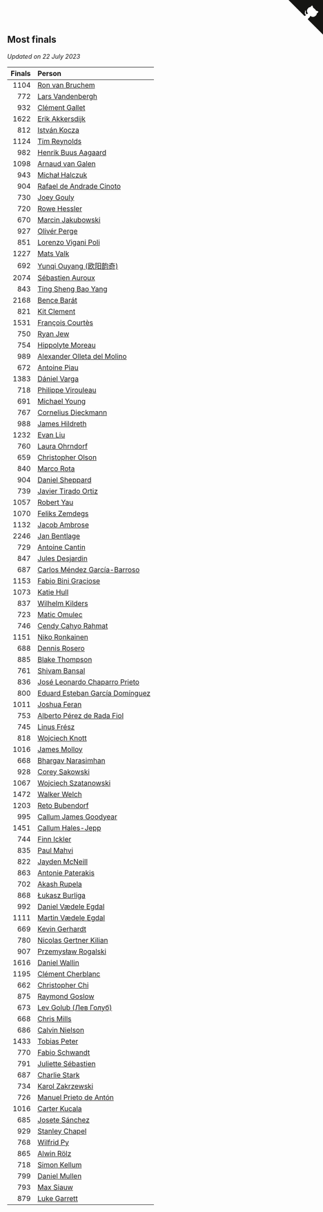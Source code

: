 ## Most finals

*Updated on 22 July 2023*

| Finals | Person |
| ---: | :--- |
| 1104 | [Ron van Bruchem](https://www.worldcubeassociation.org/persons/2003BRUC01) |
| 772 | [Lars Vandenbergh](https://www.worldcubeassociation.org/persons/2003VAND01) |
| 932 | [Clément Gallet](https://www.worldcubeassociation.org/persons/2004GALL02) |
| 1622 | [Erik Akkersdijk](https://www.worldcubeassociation.org/persons/2005AKKE01) |
| 812 | [István Kocza](https://www.worldcubeassociation.org/persons/2005KOCZ01) |
| 1124 | [Tim Reynolds](https://www.worldcubeassociation.org/persons/2005REYN01) |
| 982 | [Henrik Buus Aagaard](https://www.worldcubeassociation.org/persons/2006BUUS01) |
| 1098 | [Arnaud van Galen](https://www.worldcubeassociation.org/persons/2006GALE01) |
| 943 | [Michał Halczuk](https://www.worldcubeassociation.org/persons/2006HALC01) |
| 904 | [Rafael de Andrade Cinoto](https://www.worldcubeassociation.org/persons/2007CINO01) |
| 730 | [Joey Gouly](https://www.worldcubeassociation.org/persons/2007GOUL01) |
| 720 | [Rowe Hessler](https://www.worldcubeassociation.org/persons/2007HESS01) |
| 670 | [Marcin Jakubowski](https://www.worldcubeassociation.org/persons/2007JAKU01) |
| 927 | [Olivér Perge](https://www.worldcubeassociation.org/persons/2007PERG01) |
| 851 | [Lorenzo Vigani Poli](https://www.worldcubeassociation.org/persons/2007POLI01) |
| 1227 | [Mats Valk](https://www.worldcubeassociation.org/persons/2007VALK01) |
| 692 | [Yunqi Ouyang (欧阳韵奇)](https://www.worldcubeassociation.org/persons/2007YUNQ01) |
| 2074 | [Sébastien Auroux](https://www.worldcubeassociation.org/persons/2008AURO01) |
| 843 | [Ting Sheng Bao Yang](https://www.worldcubeassociation.org/persons/2008BAOY01) |
| 2168 | [Bence Barát](https://www.worldcubeassociation.org/persons/2008BARA01) |
| 821 | [Kit Clement](https://www.worldcubeassociation.org/persons/2008CLEM01) |
| 1531 | [François Courtès](https://www.worldcubeassociation.org/persons/2008COUR01) |
| 750 | [Ryan Jew](https://www.worldcubeassociation.org/persons/2008JEWR01) |
| 754 | [Hippolyte Moreau](https://www.worldcubeassociation.org/persons/2008MORE02) |
| 989 | [Alexander Olleta del Molino](https://www.worldcubeassociation.org/persons/2008OLLE01) |
| 672 | [Antoine Piau](https://www.worldcubeassociation.org/persons/2008PIAU01) |
| 1383 | [Dániel Varga](https://www.worldcubeassociation.org/persons/2008VARG01) |
| 718 | [Philippe Virouleau](https://www.worldcubeassociation.org/persons/2008VIRO01) |
| 691 | [Michael Young](https://www.worldcubeassociation.org/persons/2008YOUN02) |
| 767 | [Cornelius Dieckmann](https://www.worldcubeassociation.org/persons/2009DIEC01) |
| 988 | [James Hildreth](https://www.worldcubeassociation.org/persons/2009HILD01) |
| 1232 | [Evan Liu](https://www.worldcubeassociation.org/persons/2009LIUE01) |
| 760 | [Laura Ohrndorf](https://www.worldcubeassociation.org/persons/2009OHRN01) |
| 659 | [Christopher Olson](https://www.worldcubeassociation.org/persons/2009OLSO01) |
| 840 | [Marco Rota](https://www.worldcubeassociation.org/persons/2009ROTA01) |
| 904 | [Daniel Sheppard](https://www.worldcubeassociation.org/persons/2009SHEP01) |
| 739 | [Javier Tirado Ortiz](https://www.worldcubeassociation.org/persons/2009TIRA01) |
| 1057 | [Robert Yau](https://www.worldcubeassociation.org/persons/2009YAUR01) |
| 1070 | [Feliks Zemdegs](https://www.worldcubeassociation.org/persons/2009ZEMD01) |
| 1132 | [Jacob Ambrose](https://www.worldcubeassociation.org/persons/2010AMBR01) |
| 2246 | [Jan Bentlage](https://www.worldcubeassociation.org/persons/2010BENT01) |
| 729 | [Antoine Cantin](https://www.worldcubeassociation.org/persons/2010CANT02) |
| 847 | [Jules Desjardin](https://www.worldcubeassociation.org/persons/2010DESJ01) |
| 687 | [Carlos Méndez García-Barroso](https://www.worldcubeassociation.org/persons/2010GARC02) |
| 1153 | [Fabio Bini Graciose](https://www.worldcubeassociation.org/persons/2010GRAC02) |
| 1073 | [Katie Hull](https://www.worldcubeassociation.org/persons/2010HULL01) |
| 837 | [Wilhelm Kilders](https://www.worldcubeassociation.org/persons/2010KILD02) |
| 723 | [Matic Omulec](https://www.worldcubeassociation.org/persons/2010OMUL02) |
| 746 | [Cendy Cahyo Rahmat](https://www.worldcubeassociation.org/persons/2010RAHM02) |
| 1151 | [Niko Ronkainen](https://www.worldcubeassociation.org/persons/2010RONK01) |
| 688 | [Dennis Rosero](https://www.worldcubeassociation.org/persons/2010ROSE03) |
| 885 | [Blake Thompson](https://www.worldcubeassociation.org/persons/2010THOM03) |
| 761 | [Shivam Bansal](https://www.worldcubeassociation.org/persons/2011BANS02) |
| 836 | [José Leonardo Chaparro Prieto](https://www.worldcubeassociation.org/persons/2011CHAP01) |
| 800 | [Eduard Esteban García Domínguez](https://www.worldcubeassociation.org/persons/2011EDUA01) |
| 1011 | [Joshua Feran](https://www.worldcubeassociation.org/persons/2011FERA01) |
| 753 | [Alberto Pérez de Rada Fiol](https://www.worldcubeassociation.org/persons/2011FIOL01) |
| 745 | [Linus Frész](https://www.worldcubeassociation.org/persons/2011FRES01) |
| 818 | [Wojciech Knott](https://www.worldcubeassociation.org/persons/2011KNOT01) |
| 1016 | [James Molloy](https://www.worldcubeassociation.org/persons/2011MOLL01) |
| 668 | [Bhargav Narasimhan](https://www.worldcubeassociation.org/persons/2011NARA02) |
| 928 | [Corey Sakowski](https://www.worldcubeassociation.org/persons/2011SAKO01) |
| 1067 | [Wojciech Szatanowski](https://www.worldcubeassociation.org/persons/2011SZAT01) |
| 1472 | [Walker Welch](https://www.worldcubeassociation.org/persons/2011WELC01) |
| 1203 | [Reto Bubendorf](https://www.worldcubeassociation.org/persons/2012BUBE01) |
| 995 | [Callum James Goodyear](https://www.worldcubeassociation.org/persons/2012GOOD02) |
| 1451 | [Callum Hales-Jepp](https://www.worldcubeassociation.org/persons/2012HALE01) |
| 744 | [Finn Ickler](https://www.worldcubeassociation.org/persons/2012ICKL01) |
| 835 | [Paul Mahvi](https://www.worldcubeassociation.org/persons/2012MAHV01) |
| 822 | [Jayden McNeill](https://www.worldcubeassociation.org/persons/2012MCNE01) |
| 863 | [Antonie Paterakis](https://www.worldcubeassociation.org/persons/2012PATE01) |
| 702 | [Akash Rupela](https://www.worldcubeassociation.org/persons/2012RUPE01) |
| 868 | [Łukasz Burliga](https://www.worldcubeassociation.org/persons/2013BURL01) |
| 992 | [Daniel Vædele Egdal](https://www.worldcubeassociation.org/persons/2013EGDA01) |
| 1111 | [Martin Vædele Egdal](https://www.worldcubeassociation.org/persons/2013EGDA02) |
| 669 | [Kevin Gerhardt](https://www.worldcubeassociation.org/persons/2013GERH01) |
| 780 | [Nicolas Gertner Kilian](https://www.worldcubeassociation.org/persons/2013GERT01) |
| 907 | [Przemysław Rogalski](https://www.worldcubeassociation.org/persons/2013ROGA02) |
| 1616 | [Daniel Wallin](https://www.worldcubeassociation.org/persons/2013WALL03) |
| 1195 | [Clément Cherblanc](https://www.worldcubeassociation.org/persons/2014CHER05) |
| 662 | [Christopher Chi](https://www.worldcubeassociation.org/persons/2014CHIC01) |
| 875 | [Raymond Goslow](https://www.worldcubeassociation.org/persons/2014GOSL01) |
| 673 | [Lev Golub (Лев Голуб)](https://www.worldcubeassociation.org/persons/2014HOLU01) |
| 668 | [Chris Mills](https://www.worldcubeassociation.org/persons/2014MILL04) |
| 686 | [Calvin Nielson](https://www.worldcubeassociation.org/persons/2014NIEL03) |
| 1433 | [Tobias Peter](https://www.worldcubeassociation.org/persons/2014PETE03) |
| 770 | [Fabio Schwandt](https://www.worldcubeassociation.org/persons/2014SCHW02) |
| 791 | [Juliette Sébastien](https://www.worldcubeassociation.org/persons/2014SEBA01) |
| 687 | [Charlie Stark](https://www.worldcubeassociation.org/persons/2014STAR05) |
| 734 | [Karol Zakrzewski](https://www.worldcubeassociation.org/persons/2014ZAKR01) |
| 726 | [Manuel Prieto de Antón](https://www.worldcubeassociation.org/persons/2015ANTO04) |
| 1016 | [Carter Kucala](https://www.worldcubeassociation.org/persons/2015KUCA01) |
| 685 | [Josete Sánchez](https://www.worldcubeassociation.org/persons/2015SANC18) |
| 929 | [Stanley Chapel](https://www.worldcubeassociation.org/persons/2016CHAP04) |
| 768 | [Wilfrid Py](https://www.worldcubeassociation.org/persons/2016PYWI01) |
| 865 | [Alwin Rölz](https://www.worldcubeassociation.org/persons/2016ROLZ01) |
| 718 | [Simon Kellum](https://www.worldcubeassociation.org/persons/2016KELL12) |
| 799 | [Daniel Mullen](https://www.worldcubeassociation.org/persons/2016MULL04) |
| 793 | [Max Siauw](https://www.worldcubeassociation.org/persons/2017SIAU02) |
| 879 | [Luke Garrett](https://www.worldcubeassociation.org/persons/2017GARR05) |


<a href="https://github.com/jonatanklosko/wca_statistics" class="github-corner" aria-label="View source on Github"><svg width="80" height="80" viewBox="0 0 250 250" style="fill:#151513; color:#fff; position: absolute; top: 0; border: 0; right: 0;" aria-hidden="true"><path d="M0,0 L115,115 L130,115 L142,142 L250,250 L250,0 Z"></path><path d="M128.3,109.0 C113.8,99.7 119.0,89.6 119.0,89.6 C122.0,82.7 120.5,78.6 120.5,78.6 C119.2,72.0 123.4,76.3 123.4,76.3 C127.3,80.9 125.5,87.3 125.5,87.3 C122.9,97.6 130.6,101.9 134.4,103.2" fill="currentColor" style="transform-origin: 130px 106px;" class="octo-arm"></path><path d="M115.0,115.0 C114.9,115.1 118.7,116.5 119.8,115.4 L133.7,101.6 C136.9,99.2 139.9,98.4 142.2,98.6 C133.8,88.0 127.5,74.4 143.8,58.0 C148.5,53.4 154.0,51.2 159.7,51.0 C160.3,49.4 163.2,43.6 171.4,40.1 C171.4,40.1 176.1,42.5 178.8,56.2 C183.1,58.6 187.2,61.8 190.9,65.4 C194.5,69.0 197.7,73.2 200.1,77.6 C213.8,80.2 216.3,84.9 216.3,84.9 C212.7,93.1 206.9,96.0 205.4,96.6 C205.1,102.4 203.0,107.8 198.3,112.5 C181.9,128.9 168.3,122.5 157.7,114.1 C157.9,116.9 156.7,120.9 152.7,124.9 L141.0,136.5 C139.8,137.7 141.6,141.9 141.8,141.8 Z" fill="currentColor" class="octo-body"></path></svg></a><style>.github-corner:hover .octo-arm{animation:octocat-wave 560ms ease-in-out}@keyframes octocat-wave{0%,100%{transform:rotate(0)}20%,60%{transform:rotate(-25deg)}40%,80%{transform:rotate(10deg)}}@media (max-width:500px){.github-corner:hover .octo-arm{animation:none}.github-corner .octo-arm{animation:octocat-wave 560ms ease-in-out}}</style>
